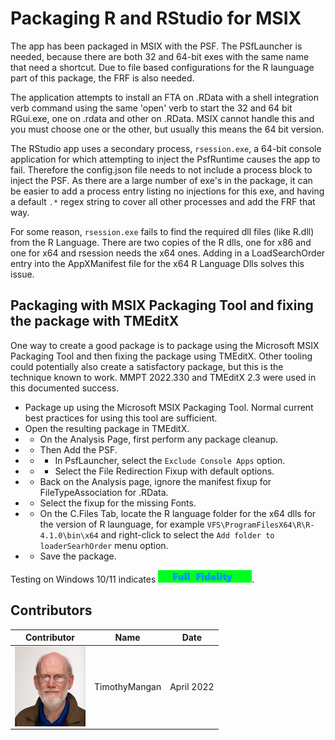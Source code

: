 # Packaging R and RStudio for MSIX

The app has been packaged in MSIX with the PSF.  The PSfLauncher is needed, because there are both 32 and 64-bit exes with the same name that need a shortcut.  Due to file based configurations for the R launguage part of this package, the FRF is also needed.

The application attempts to install an FTA on .RData with a shell integration verb command using the same 'open' verb to start the 32 and 64 bit RGui.exe, one on .rdata and other on .RData.  MSIX cannot handle this and you must choose one or the other, but usually this means the 64 bit version.

The RStudio app uses a secondary process, `rsession.exe`, a 64-bit console application for which attempting to inject the PsfRuntime causes the app to fail.  Therefore the config.json file needs to not include a process block to inject the PSF.  As there are a large number of exe's in the package, it can be easier to add a process entry listing no injections for this exe, and having a default `.*` regex string to cover all other processes and add the FRF that way.

For some reason, `rsession.exe` fails to find the required dll files (like R.dll) from the R Language.  There are two copies of the R dlls, one for x86 and one for x64 and rsession needs the x64 ones.  Adding in a LoadSearchOrder entry into the AppXManifest file for the x64 R Language Dlls solves this issue.

## Packaging with MSIX Packaging Tool and fixing the package with TMEditX
One way to create a good package is to package using the Microsoft MSIX Packaging Tool and then fixing the package using TMEditX.  Other tooling could potentially also create a satisfactory package, but this is the technique known to work.  MMPT 2022.330 and TMEditX 2.3 were used in this documented success.

*  Package up using the Microsoft MSIX Packaging Tool.  Normal current best practices for using this tool are sufficient.
* Open the resulting package in TMEditX.
* * On the Analysis Page, first perform any package cleanup.
* * Then Add the PSF.
* * * In PsfLauncher, select the `Exclude Console Apps` option.
* * * Select the File Redirection Fixup with default options.
* * Back on the Analysis page, ignore the manifest fixup for FileTypeAssociation for .RData.
* * Select the fixup for the missing Fonts.
* * On the C.Files Tab, locate the R language folder for the x64 dlls for the version of R launguage, for example `VFS\ProgramFilesX64\R\R-4.1.0\bin\x64` and right-click to select the `Add folder to loaderSearhOrder` menu option.
* * Save the package.


Testing on Windows 10/11 indicates  [<img src="/media/CatFullFidelity.png" alt="Full Fidelity" />](/media/CatFullFidelity.png).  
 


## Contributors

| Contributor | Name | Date |
|----|----|----|
| [<img src="/media/Contributors/TimMangan.jpg" align="left" Height="128" />](/media/Contributors/TimMangan.jpg) | TimothyMangan | April 2022 |


